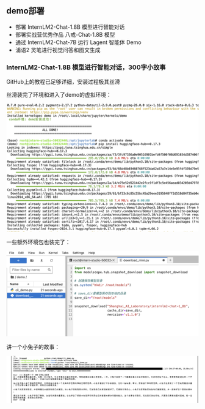 ## demo部署

- 部署 InternLM2-Chat-1.8B 模型进行智能对话
- 部署实战营优秀作品 八戒-Chat-1.8B 模型
- 通过 InternLM2-Chat-7B 运行 Lagent 智能体 Demo
- 浦语2 灵笔进行视觉问答和图文生成




### InternLM2-Chat-1.8B 模型进行智能对话，300字小故事

 GitHub上的教程已足够详细，安装过程极其丝滑


 丝滑装完了环境和进入了demo的虚拟环境：

 ![21](image/21.png)

一些额外环境包也装完了：

 ![22](image/22.png)

讲一个小兔子的故事：

 ![23](image/23.png)

